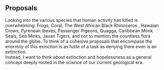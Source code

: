 ## Proposals

Looking into the various species that human activity has killed is overwhelming: Frogs, Coral, The West African Black Rhinoceros
, Hawaian Crows, Pyrenean Ibexes, Passenger Pigeons, Quagga, Caribbean Monk Seals, Sea Minks, Javan Tigers, and not to mention the countless flora around the globe.
To think of a cohesive proposals that encompase the enormity of this exinction is as futile of a task as denying there even is an extinction.  
Instead, I want to think about extinction and hopelessness as a general concept deeply rooted in the science of our current geological era. 



